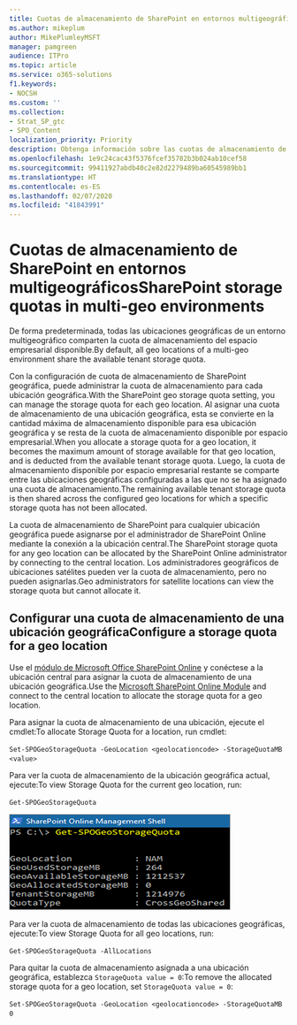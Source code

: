 ```yaml
---
title: Cuotas de almacenamiento de SharePoint en entornos multigeográficos
ms.author: mikeplum
author: MikePlumleyMSFT
manager: pamgreen
audience: ITPro
ms.topic: article
ms.service: o365-solutions
f1.keywords:
- NOCSH
ms.custom: ''
ms.collection:
- Strat_SP_gtc
- SPO_Content
localization_priority: Priority
description: Obtenga información sobre las cuotas de almacenamiento de SharePoint en entornos multigeográficos.
ms.openlocfilehash: 1e9c24cac43f5376fcef35782b3b024ab10cef58
ms.sourcegitcommit: 99411927abdb40c2e82d2279489ba60545989bb1
ms.translationtype: HT
ms.contentlocale: es-ES
ms.lasthandoff: 02/07/2020
ms.locfileid: "41843991"
---
```

# <a name="sharepoint-storage-quotas-in-multi-geo-environments"></a><span data-ttu-id="71e82-103">Cuotas de almacenamiento de SharePoint en entornos multigeográficos</span><span class="sxs-lookup"><span data-stu-id="71e82-103">SharePoint storage quotas in multi-geo environments</span></span>

<span data-ttu-id="71e82-104">De forma predeterminada, todas las ubicaciones geográficas de un entorno multigeográfico comparten la cuota de almacenamiento del espacio empresarial disponible.</span><span class="sxs-lookup"><span data-stu-id="71e82-104">By default, all geo locations of a multi-geo environment share the available tenant storage quota.</span></span>

<span data-ttu-id="71e82-105">Con la configuración de cuota de almacenamiento de SharePoint geográfica, puede administrar la cuota de almacenamiento para cada ubicación geográfica.</span><span class="sxs-lookup"><span data-stu-id="71e82-105">With the SharePoint geo storage quota setting, you can manage the storage quota for each geo location.</span></span> <span data-ttu-id="71e82-106">Al asignar una cuota de almacenamiento de una ubicación geográfica, esta se convierte en la cantidad máxima de almacenamiento disponible para esa ubicación geográfica y se resta de la cuota de almacenamiento disponible por espacio empresarial.</span><span class="sxs-lookup"><span data-stu-id="71e82-106">When you allocate a storage quota for a geo location, it becomes the maximum amount of storage available for that geo location, and is deducted from the available tenant storage quota.</span></span> <span data-ttu-id="71e82-107">Luego, la cuota de almacenamiento disponible por espacio empresarial restante se comparte entre las ubicaciones geográficas configuradas a las que no se ha asignado una cuota de almacenamiento.</span><span class="sxs-lookup"><span data-stu-id="71e82-107">The remaining available tenant storage quota is then shared across the configured geo locations for which a specific storage quota has not been allocated.</span></span>

<span data-ttu-id="71e82-108">La cuota de almacenamiento de SharePoint para cualquier ubicación geográfica puede asignarse por el administrador de SharePoint Online mediante la conexión a la ubicación central.</span><span class="sxs-lookup"><span data-stu-id="71e82-108">The SharePoint storage quota for any geo location can be allocated by the SharePoint Online administrator by connecting to the central location.</span></span> <span data-ttu-id="71e82-109">Los administradores geográficos de ubicaciones satélites pueden ver la cuota de almacenamiento, pero no pueden asignarlas.</span><span class="sxs-lookup"><span data-stu-id="71e82-109">Geo administrators for satellite locations can view the storage quota but cannot allocate it.</span></span>

## <a name="configure-a-storage-quota-for-a-geo-location"></a><span data-ttu-id="71e82-110">Configurar una cuota de almacenamiento de una ubicación geográfica</span><span class="sxs-lookup"><span data-stu-id="71e82-110">Configure a storage quota for a geo location</span></span>

<span data-ttu-id="71e82-111">Use el [módulo de Microsoft Office SharePoint Online](https://www.microsoft.com/download/details.aspx?id=35588 ) y conéctese a la ubicación central para asignar la cuota de almacenamiento de una ubicación geográfica.</span><span class="sxs-lookup"><span data-stu-id="71e82-111">Use the [Microsoft SharePoint Online Module](https://www.microsoft.com/download/details.aspx?id=35588 ) and connect to the central location to allocate the storage quota for a geo location.</span></span> 

<span data-ttu-id="71e82-112">Para asignar la cuota de almacenamiento de una ubicación, ejecute el cmdlet:</span><span class="sxs-lookup"><span data-stu-id="71e82-112">To allocate Storage Quota for a location, run cmdlet:</span></span>

`Set-SPOGeoStorageQuota -GeoLocation <geolocationcode> -StorageQuotaMB <value>`

<span data-ttu-id="71e82-113">Para ver la cuota de almacenamiento de la ubicación geográfica actual, ejecute:</span><span class="sxs-lookup"><span data-stu-id="71e82-113">To view Storage Quota for the current geo location, run:</span></span>

`Get-SPOGeoStorageQuota`

![Ventana de captura de pantalla de PowerShell que muestra el cmdlet Get-SPOGeoStorageQuota](media/multi-geo-storage-quota.png)

<span data-ttu-id="71e82-115">Para ver la cuota de almacenamiento de todas las ubicaciones geográficas, ejecute:</span><span class="sxs-lookup"><span data-stu-id="71e82-115">To view Storage Quota for all geo locations, run:</span></span>

`Get-SPOGeoStorageQuota -AllLocations`

<span data-ttu-id="71e82-116">Para quitar la cuota de almacenamiento asignada a una ubicación geográfica, establezca `StorageQuota value = 0`:</span><span class="sxs-lookup"><span data-stu-id="71e82-116">To remove the allocated storage quota for a geo location, set `StorageQuota value = 0`:</span></span>

`Set-SPOGeoStorageQuota -GeoLocation <geolocationcode> -StorageQuotaMB 0`
